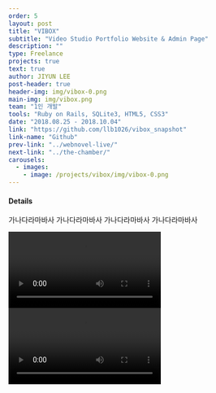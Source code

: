 ```yaml
---
order: 5
layout: post
title: "VIBOX"
subtitle: "Video Studio Portfolio Website & Admin Page"
description: ""
type: Freelance
projects: true
text: true
author: JIYUN LEE
post-header: true
header-img: img/vibox-0.png
main-img: img/vibox.png
team: "1인 개발"
tools: "Ruby on Rails, SQLite3, HTML5, CSS3"
date: "2018.08.25 - 2018.10.04"
link: "https://github.com/llb1026/vibox_snapshot"
link-name: "Github"
prev-link: "../webnovel-live/"
next-link: "../the-chamber/"
carousels:
  - images: 
    - image: /projects/vibox/img/vibox-0.png
---
```


#### Details

가나다라마바사 가나다라마바사 가나다라마바사 가나다라마바사

<video controls>
    <source src="video/vibox_main.mp4" type="video/mp4">
</video>

<br />

<video controls>
    <source src="video/vibox_backoffice.mp4" type="video/mp4">
</video>